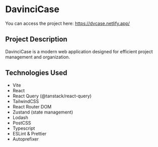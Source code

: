 # DavinciCase

You can access the project here: https://dvcase.netlify.app/

## Project Description

DavinciCase is a modern web application designed for efficient project management and organization.

## Technologies Used

- Vite
- React
- React Query (@tanstack/react-query)
- TailwindCSS
- React Router DOM
- Zustand (state management)
- Lodash
- PostCSS
- Typescript
- ESLint & Prettier
- Autoprefixer
